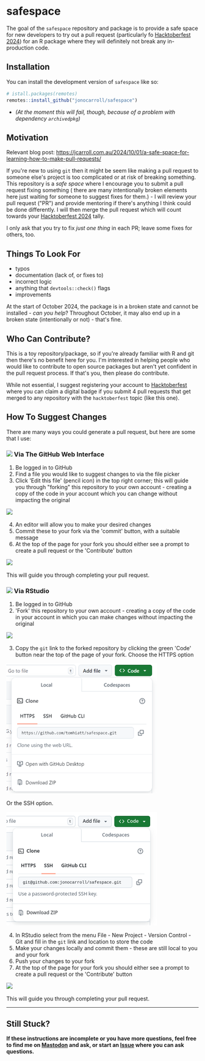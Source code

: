 # safespace

<!-- badges: start -->
<!-- badges: end -->

The goal of the `safespace` repository and package is to provide a safe space for new developers to try out a pull request (particularly fo [Hacktoberfest 2024](https://hacktoberfest.com/participation/)) 
for an R package where they will definitely not break any in-production code.

## Installation

You can install the development version of `safespace` like so:

``` r
# istall.packages(remotes)
remotes::install_github("jonocarroll/safespace")
```
- *(At the moment this will fail, though, because of a problem with dependency `archivedpkg`)*

## Motivation

Relevant blog post: https://jcarroll.com.au/2024/10/01/a-safe-space-for-learning-how-to-make-pull-requests/

If you're new to using `git` then it might be seem like making a pull request to someone
else's project is too complicated or at risk of breaking something. This repository 
is a _safe space_ where I encourage you to submit a pull request fixing something (
there are many intentionally broken elements here just waiting for someone to suggest 
fixes for them.) - I will review your pull request ("PR") and provide mentoring if 
there's anything I think could be done differently. I will then merge the pull 
request which will count towards your [Hacktoberfest 2024](https://hacktoberfest.com/participation/) tally.

I only ask that you try to fix _just one thing_ in each PR; leave some fixes for 
others, too.

## Things To Look For

- typos
- documentation (lack of, or fixes to)
- incorrect logic
- anything that `devtools::check()` flags
- improvements

At the start of October 2024, the package is in a broken state and cannot be 
installed - _can you help_? Throughout October, it may also end up in a broken 
state (intentionally or not) - that's fine.

## Who Can Contribute?

This is a toy repository/package, so if you're already familiar with R and git 
then there's no benefit here for you. I'm interested in helping people who would 
like to contribute to open source packages but aren't yet confident in the pull
request process. If that's you, then please do contribute.

While not essential, I suggest registering your account to [Hacktoberfest](https://hacktoberfest.com/participation/) 
where you can claim a digital badge if you submit 4 pull requests that get merged 
to any repository with the `hacktoberfest` topic (like this one).

## How To Suggest Changes

There are many ways you could generate a pull request, but here are some that I 
use:

### <img src="https://github.githubassets.com/assets/GitHub-Mark-ea2971cee799.png" height="30px"> Via The GitHub Web Interface

1. Be logged in to GitHub
2. Find a file you would like to suggest changes to via the file picker
3. Click 'Edit this file' (pencil icon) in the top right corner; this will guide 
you through "forking" this repository to your own account - creating a copy of the code 
in your account which you can change without impacting the original

![](man/figures/edit.png)

4. An editor will allow you to make your desired changes
21. Commit these to your fork via the 'commit' button, with a suitable message
6. At the top of the page for your fork you should either see a prompt to create 
a pull request or the 'Contribute' button

![](man/figures/contribute.png)

This will guide you through completing your pull request.

### <img src="https://avatars.githubusercontent.com/u/513560?s=48&v=4" height="30px"> Via RStudio

1. Be logged in to GitHub
2. 'Fork' this repository to your own account - creating a copy of the code in your 
account in which you can make changes without impacting the original

![](man/figures/fork.png)

3. Copy the `git` link to the forked repository by clicking the green 'Code' button 
near the top of the page of your fork. Choose the HTTPS option 

![](man/figures/codeh.png)

Or the SSH option.

![](man/figures/code.png)

4. In RStudio select from the menu File - New Project - Version Control - Git and 
fill in the `git` link and location to store the code
5. Make your changes locally and commit them - these are still local to you and your fork
6. Push your changes to your fork
7. At the top of the page for your fork you should either see a prompt to create 
a pull request or the 'Contribute' button

![](man/figures/contribute.png)

This will guide you through completing your pull request.

---

## Still Stuck?

<b>If these instructions are incomplete or you have more questions, feel free to find 
me on [Mastodon](https://fosstodon.org/@jonocarroll) and ask, or start an [Issue](https://github.com/jonocarroll/safespace/issues) where you can ask questions.</b>
